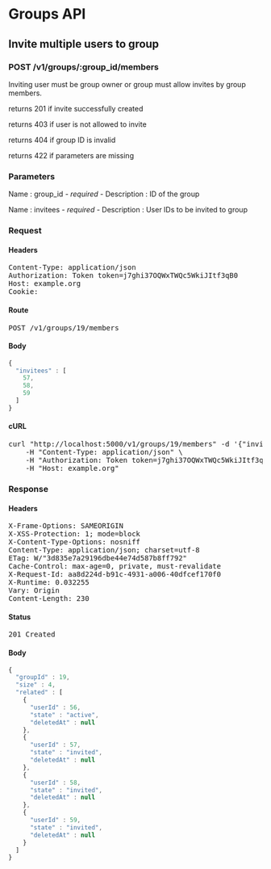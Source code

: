 # Groups API

## Invite multiple users to group

### POST /v1/groups/:group_id/members

Inviting user must be group owner or group must allow invites by group members.

returns 201 if invite successfully created

returns 403 if user is not allowed to invite

returns 404 if group ID is invalid

returns 422 if parameters are missing

### Parameters

Name : group_id *- required -*
Description : ID of the group

Name : invitees *- required -*
Description : User IDs to be invited to group

### Request

#### Headers

<pre>Content-Type: application/json
Authorization: Token token=j7ghi37OQWxTWQc5WkiJItf3qB0
Host: example.org
Cookie: </pre>

#### Route

<pre>POST /v1/groups/19/members</pre>

#### Body
```javascript
{
  "invitees" : [
    57,
    58,
    59
  ]
}
```


#### cURL

<pre class="request">curl &quot;http://localhost:5000/v1/groups/19/members&quot; -d &#39;{&quot;invitees&quot;:[57,58,59]}&#39; -X POST \
	-H &quot;Content-Type: application/json&quot; \
	-H &quot;Authorization: Token token=j7ghi37OQWxTWQc5WkiJItf3qB0&quot; \
	-H &quot;Host: example.org&quot;</pre>

### Response

#### Headers

<pre>X-Frame-Options: SAMEORIGIN
X-XSS-Protection: 1; mode=block
X-Content-Type-Options: nosniff
Content-Type: application/json; charset=utf-8
ETag: W/&quot;3d835e7a29196dbe44e74d587b8ff792&quot;
Cache-Control: max-age=0, private, must-revalidate
X-Request-Id: aa8d224d-b91c-4931-a006-40dfcef170f0
X-Runtime: 0.032255
Vary: Origin
Content-Length: 230</pre>

#### Status

<pre>201 Created</pre>

#### Body

```javascript
{
  "groupId" : 19,
  "size" : 4,
  "related" : [
    {
      "userId" : 56,
      "state" : "active",
      "deletedAt" : null
    },
    {
      "userId" : 57,
      "state" : "invited",
      "deletedAt" : null
    },
    {
      "userId" : 58,
      "state" : "invited",
      "deletedAt" : null
    },
    {
      "userId" : 59,
      "state" : "invited",
      "deletedAt" : null
    }
  ]
}
```
